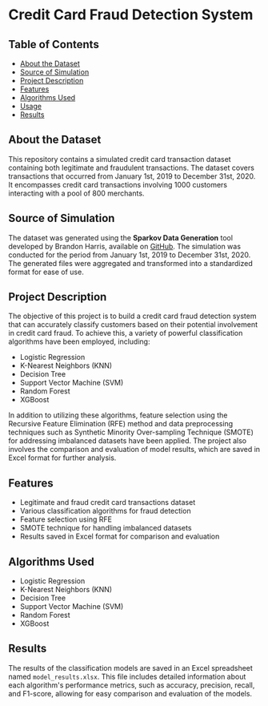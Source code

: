 # Credit Card Fraud Detection System

## Table of Contents
- [About the Dataset](#about-the-dataset)
- [Source of Simulation](#source-of-simulation)
- [Project Description](#project-description)
- [Features](#features)
- [Algorithms Used](#algorithms-used)
- [Usage](#usage)
- [Results](#results)


## About the Dataset
This repository contains a simulated credit card transaction dataset containing both legitimate and fraudulent transactions. The dataset covers transactions that occurred from January 1st, 2019 to December 31st, 2020. It encompasses credit card transactions involving 1000 customers interacting with a pool of 800 merchants.

## Source of Simulation
The dataset was generated using the **Sparkov Data Generation** tool developed by Brandon Harris, available on [GitHub](https://github.com/username/sparkov-data-generation). The simulation was conducted for the period from January 1st, 2019 to December 31st, 2020. The generated files were aggregated and transformed into a standardized format for ease of use.

## Project Description
The objective of this project is to build a credit card fraud detection system that can accurately classify customers based on their potential involvement in credit card fraud. To achieve this, a variety of powerful classification algorithms have been employed, including:
- Logistic Regression
- K-Nearest Neighbors (KNN)
- Decision Tree
- Support Vector Machine (SVM)
- Random Forest
- XGBoost

In addition to utilizing these algorithms, feature selection using the Recursive Feature Elimination (RFE) method and data preprocessing techniques such as Synthetic Minority Over-sampling Technique (SMOTE) for addressing imbalanced datasets have been applied. The project also involves the comparison and evaluation of model results, which are saved in Excel format for further analysis.

## Features
- Legitimate and fraud credit card transactions dataset
- Various classification algorithms for fraud detection
- Feature selection using RFE
- SMOTE technique for handling imbalanced datasets
- Results saved in Excel format for comparison and evaluation

## Algorithms Used
- Logistic Regression
- K-Nearest Neighbors (KNN)
- Decision Tree
- Support Vector Machine (SVM)
- Random Forest
- XGBoost

## Results
The results of the classification models are saved in an Excel spreadsheet named `model_results.xlsx`. This file includes detailed information about each algorithm's performance metrics, such as accuracy, precision, recall, and F1-score, allowing for easy comparison and evaluation of the models.


